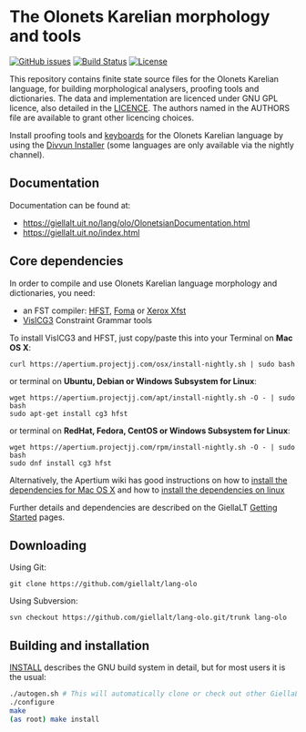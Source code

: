 The Olonets Karelian morphology and tools
==========================================

[![GitHub issues](https://img.shields.io/github/issues-raw/giellalt/lang-olo)](https://github.com/giellalt/lang-olo/issues)
[![Build Status](https://github.com/giellalt/lang-olo/workflows/Speller%20CI+CD/badge.svg)](https://github.com/giellalt/lang-olo/actions)
[![License](https://img.shields.io/github/license/giellalt/lang-olo)](https://raw.githubusercontent.com/giellalt/lang-olo/develop/LICENSE)

This repository contains finite state source files for the Olonets Karelian language,
for building morphological analysers, proofing tools
and dictionaries. The data and implementation are licenced under GNU GPL
licence, also detailed in the
[LICENCE](https://github.com/giellalt/lang-olo/blob/develop/LICENCE). The
authors named in the AUTHORS file are available to grant other licencing
choices.

Install proofing tools and [keyboards](https://github.com/giellalt/keyboard-olo)
for the Olonets Karelian language by using the [Divvun Installer](http://divvun.no)
(some languages are only available via the nightly channel).

Documentation
-------------

Documentation can be found at:

-   <https://giellalt.uit.no/lang/olo/OlonetsianDocumentation.html>
-   <https://giellalt.uit.no/index.html>

Core dependencies
-----------------

In order to compile and use Olonets Karelian language morphology and
dictionaries, you need:

- an FST compiler: [HFST](https://github.com/hfst/hfst), [Foma](https://github.com/mhulden/foma) or [Xerox Xfst](https://web.stanford.edu/~laurik/fsmbook/home.html)
- [VislCG3](https://visl.sdu.dk/svn/visl/tools/vislcg3/trunk) Constraint Grammar tools

To install VislCG3 and HFST, just copy/paste this into your Terminal on **Mac OS X**:

```
curl https://apertium.projectjj.com/osx/install-nightly.sh | sudo bash
```

or terminal on **Ubuntu, Debian or Windows Subsystem for Linux**:

```
wget https://apertium.projectjj.com/apt/install-nightly.sh -O - | sudo bash
sudo apt-get install cg3 hfst
```

or terminal on **RedHat, Fedora, CentOS or Windows Subsystem for Linux**:

```
wget https://apertium.projectjj.com/rpm/install-nightly.sh -O - | sudo bash
sudo dnf install cg3 hfst
```

Alternatively, the Apertium wiki has good instructions on how to [install the dependencies for Mac
OS X](https://wiki.apertium.org/wiki/Apertium_on_Mac_OS_X) and how to [install
the dependencies on
linux](https://wiki.apertium.org/wiki/Installation_of_grammar_libraries)

Further details and dependencies are described on the GiellaLT [Getting Started](https://giellalt.uit.no/infra/GettingStarted.html) pages.

Downloading
-----------

Using Git:
```
git clone https://github.com/giellalt/lang-olo
```

Using Subversion:
```
svn checkout https://github.com/giellalt/lang-olo.git/trunk lang-olo
```

Building and installation
-------------------------

[INSTALL](https://github.com/giellalt/lang-olo/blob/develop/INSTALL)
describes the GNU build system in detail, but for most users it is the usual:

```sh
./autogen.sh # This will automatically clone or check out other GiellaLT dependencies
./configure
make
(as root) make install
```

